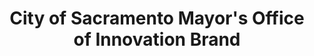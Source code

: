 ---
title: "City of Sacramento Mayor's Office of Innovation Brand"
organization: Sample Department
notes: asdfasdfd
resources:
  - name: YTD Budget Changes (csv)
    url: 'http://data.cityofsacramento.org/rest/datastreams/214111/data.csv'
    format: csv
category:
  - Arts / Culture / History
maintainer: Abhi
maintainer_email: abhi.nemani@gmail.com
---